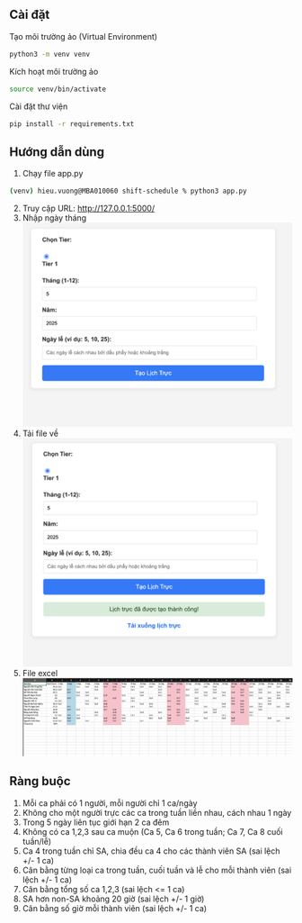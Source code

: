 ## Cài đặt
Tạo môi trường ảo (Virtual Environment)
```bash
python3 -m venv venv
```
Kích hoạt môi trường ảo
```bash
source venv/bin/activate
```
Cài đặt thư viện

```bash
pip install -r requirements.txt
```

## Hướng dẫn dùng
1. Chạy file app.py
```bash
(venv) hieu.vuong@MBA010060 shift-schedule % python3 app.py
```
2. Truy cập URL: http://127.0.0.1:5000/
3. Nhập ngày tháng
![Home](docs/home.png)
4. Tải file về 
![Result](docs/result.png)
5. File excel
![Result_home](docs/result_excel.png)

## Ràng buộc

1. Mỗi ca phải có 1 người, mỗi người chỉ 1 ca/ngày
2. Không cho một người trực các ca trong tuần liền nhau, cách nhau 1 ngày
3. Trong 5 ngày liên tục giới hạn 2 ca đêm
4. Không có ca 1,2,3 sau ca muộn (Ca 5, Ca 6 trong tuần; Ca 7, Ca 8 cuối tuần/lễ)
5. Ca 4 trong tuần chỉ SA, chia đều ca 4 cho các thành viên SA (sai lệch +/- 1 ca)
6. Cân bằng từng loại ca trong tuần, cuối tuần và lễ cho mỗi thành viên (sai lệch +/- 1 ca)
7. Cân bằng tổng số ca 1,2,3 (sai lệch <= 1 ca)
8. SA hơn non-SA khoảng 20 giờ (sai lệch +/- 1 giờ)
9. Cân bằng số giờ mỗi thành viên (sai lệch +/- 1 ca)
